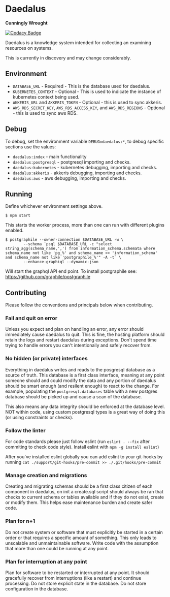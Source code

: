 # Daedalus 

**Cunningly Wrought**

[![Codacy Badge](https://api.codacy.com/project/badge/Grade/8955d795526c43c5baa797e11bb2dfe3)](https://www.codacy.com/gh/akkeris/daedalus?utm_source=github.com&amp;utm_medium=referral&amp;utm_content=akkeris/daedalus&amp;utm_campaign=Badge_Grade)

Daedalus is a knowledge system intended for collecting an examining resources on systems.

This is currently in discovery and may change considerably.

## Environment

*  `DATABASE_URL` - Required - This is the database used for daedalus.
*  `KUBERNETES_CONTEXT` - Optional - This is used to indicate the instance of kubernetes context being used.
*  `AKKERIS_URL` and `AKKERIS_TOKEN` - Optional - this is used to sync akkeris.
*  `AWS_RDS_SECRET_KEY`, `AWS_RDS_ACCESS_KEY`, and `AWS_RDS_REGIONS` - Optional - this is used to sync aws RDS.

## Debug

To debug, set the environment variable `DEBUG=daedalus:*`, to debug specific sections use the values:

*  `daedalus:index` - main functionality
*  `daedalus:postgresql` - postgresql importing and checks.
*  `daedalus:kubernetes` - kubernetes debugging, importing and checks.
*  `daedalus:akkeris` - akkeris debugging, importing and checks.
*  `daedalus:aws` - aws debugging, importing and checks.

## Running

Define whichever environment settings above.

```
$ npm start
```

This starts the worker process, more than one can run with different plugins enabled.  

```shell
$ postgraphile --owner-connection $DATABASE_URL -w \
        --schema `psql $DATABASE_URL -c "select string_agg(schema_name,',') from information_schema.schemata where schema_name not like 'pg_%' and schema_name <> 'information_schema' and schema_name not like 'postgraphile_%'" -A -t` \
        --enhance-graphiql --dynamic-json
```

Will start the graphql API end point. To install postgraphile see: https://github.com/graphile/postgraphile

## Contributing

Please follow the conventions and principals below when contributing.

### Fail and quit on error

Unless you expect and plan on handling an error, any error should immediately cause daedalus to quit. This is fine, the hosting platform should retain the logs and restart daedalus during exceptions. Don't spend time trying to handle errors you can't intentionally and safely recover from.

### No hidden (or private) interfaces

Everything in daedalus writes and reads to the posgresql database as a source of truth. This database is a first class interface, meaning at any point someone should and could modify the data and any portion of daedalus should be smart enough (and resilent enough) to react to the change.  For example, populating the `postgresql.databases` table with a new postgres database should be picked up and cause a scan of the database.

This also means any data integrity should be enforced at the database level. NOT within code, using custom postgresql types is a great way of doing this (or using constraints or checks).

### Follow the linter

For code standards please just follow eslint (run `eslint . --fix` after commiting to check code style). Install eslint with `npm -g install eslint`)

After you've installed eslint globally you can add eslint to your git-hooks by running `cat ./support/git-hooks/pre-commit >> ./.git/hooks/pre-commit`

### Manage creation and migrations 

Creating and migrating schemas should be a first class citizen of each component in daedalus, on init a create.sql script should always be ran that checks to current schema or tables available and if they do not exist, create or modify them. This helps ease maintenance burden and create safer code.

### Plan for n+1

Do not create system or software that must explicitly be started in a certain order or that requires a specific amount of something. This only leads to unscalable and unmaintainable software. Write code with the assumption that more than one could be running at any point. 

### Plan for interruption at any point

Plan for software to be restarted or interrupted at any point.  It should gracefully recover from interruptions (like a restart) and continue processing. Do not store explicit state in the database. Do not store configuration in the database.